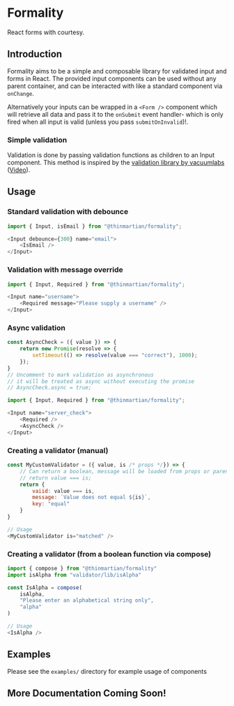 # Formality

React forms with courtesy.

## Introduction

Formality aims to be a simple and composable library for validated input and forms in React. The provided input components can be used without any parent container, and can be interacted with like a standard component via `onChange`.

Alternatively your inputs can be wrapped in a `<Form />` component which will retrieve all data and pass it to the `onSubmit` event handler- which is only fired when all input is valid (unless you pass `submitOnInvalid`)!. 

### Simple validation

Validation is done by passing validation functions as children to an Input component. This method is inspired by the [validation library by vacuumlabs](https://github.com/vacuumlabs/validation) ([Video](https://www.youtube.com/watch?v=FqscLiODo5c)).

## Usage

### Standard validation with debounce

```javascript
import { Input, isEmail } from "@thinmartian/formality";

<Input debounce={300} name="email">
    <IsEmail />
</Input>
```
    
### Validation with message override

```javascript
import { Input, Required } from "@thinmartian/formality";

<Input name="username">
    <Required message="Please supply a username" />
</Input>
```

### Async validation

```javascript
const AsyncCheck = ({ value }) => {
    return new Promise(resolve => {
        setTimeout(() => resolve(value === "correct"), 1000);
    });
}
// Uncomment to mark validation as asynchronous
// it will be treated as async without executing the promise
// AsyncCheck.async = true;

import { Input, Required } from "@thinmartian/formality";

<Input name="server_check">
    <Required />
    <AsyncCheck />
</Input>
```

### Creating a validator (manual)

```javascript
const MyCustomValidator = ({ value, is /* props */}) => {
    // Can return a boolean, message will be loaded from props or parent Input
    // return value === is; 
    return {
        vaiid: value === is,
        message: `Value does not equal ${is}`,
        key: "equal"
    }
}

// Usage
<MyCustomValidator is="matched" />
```

### Creating a validator (from a boolean function via compose)

```javascript
import { compose } from "@thinmartian/formality"
import isAlpha from "validator/lib/isAlpha"

const IsAlpha = compose(
    isAlpha,
    "Please enter an alphabetical string only",
    "alpha"
)

// Usage
<IsAlpha />
```

## Examples

Please see the `examples/` directory for example usage of components


## More Documentation Coming Soon!
